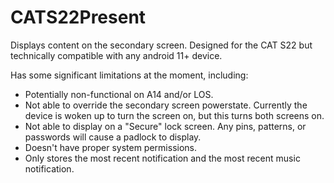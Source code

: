 # CATS22Present

Displays content on the secondary screen. Designed for the CAT S22 but technically compatible with any android 11+ device. 

Has some significant limitations at the moment, including: 
- Potentially non-functional on A14 and/or LOS. 
- Not able to override the secondary screen powerstate. Currently the device is woken up to turn the screen on, but this turns both screens on.
- Not able to display on a "Secure" lock screen. Any pins, patterns, or passwords will cause a padlock to display.
- Doesn't have proper system permissions.
- Only stores the most recent notification and the most recent music notification. 
